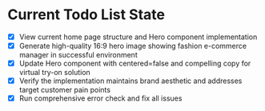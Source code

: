 <!-- DO NOT EDIT - Managed by todo_list tool -->
<!-- Updated: 2025-10-06T10:38:56.706Z -->

# Current Todo List State

- [x] View current home page structure and Hero component implementation
- [x] Generate high-quality 16:9 hero image showing fashion e-commerce manager in successful environment
- [x] Update Hero component with centered=false and compelling copy for virtual try-on solution
- [x] Verify the implementation maintains brand aesthetic and addresses target customer pain points
- [x] Run comprehensive error check and fix all issues

